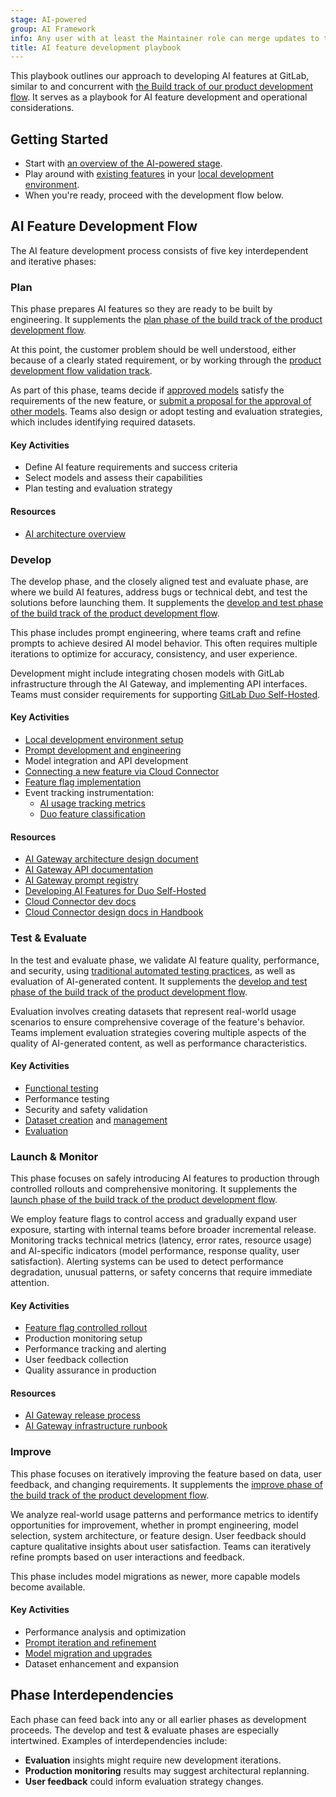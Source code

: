 ```yaml
---
stage: AI-powered
group: AI Framework
info: Any user with at least the Maintainer role can merge updates to this content. For details, see https://docs.gitlab.com/development/development_processes/#development-guidelines-review.
title: AI feature development playbook
---
```


This playbook outlines our approach to developing AI features at GitLab, similar to and concurrent with [the Build track of our product development flow](https://handbook.gitlab.com/handbook/product-development/product-development-flow/#build-track). It serves as a playbook for AI feature development and operational considerations.

## Getting Started

- Start with [an overview of the AI-powered stage](https://about.gitlab.com/direction/ai-powered/).
- Play around with [existing features](../../user/gitlab_duo/feature_summary.md) in your [local development environment](_index.md#instructions-for-setting-up-gitlab-duo-features-in-the-local-development-environment).
- When you're ready, proceed with the development flow below.

## AI Feature Development Flow

The AI feature development process consists of five key interdependent and iterative phases:

### Plan

This phase prepares AI features so they are ready to be built by engineering. It supplements the [plan phase of the build track of the product development flow](https://handbook.gitlab.com/handbook/product-development/product-development-flow/#build-phase-1-plan).

At this point, the customer problem should be well understood, either because of a clearly stated requirement,
or by working through the [product development flow validation track](https://handbook.gitlab.com/handbook/product-development/product-development-flow/#validation-track).

As part of this phase, teams decide if [approved models](../ai_architecture.md#models) satisfy the requirements of the new feature, or [submit a proposal for the approval of other models](../ai_architecture.md#supported-technologies). Teams also design or adopt testing and evaluation strategies, which includes identifying required datasets.

#### Key Activities

- Define AI feature requirements and success criteria
- Select models and assess their capabilities
- Plan testing and evaluation strategy

#### Resources

- [AI architecture overview](../ai_architecture.md)

### Develop

The develop phase, and the closely aligned test and evaluate phase, are where we build AI features,
address bugs or technical debt, and test the solutions before launching them. It supplements the [develop and test phase of the build track of the product development flow](https://handbook.gitlab.com/handbook/product-development/product-development-flow/#build-phase-2-develop--test).

This phase includes prompt engineering, where teams craft and refine prompts to achieve desired AI model behavior.
This often requires multiple iterations to optimize for accuracy, consistency, and user experience.

Development might include integrating chosen models with GitLab infrastructure through the AI Gateway,
and implementing API interfaces.
Teams must consider requirements for supporting [GitLab Duo Self-Hosted](../../administration/gitlab_duo_self_hosted/_index.md).

#### Key Activities

- [Local development environment setup](_index.md)
- [Prompt development and engineering](prompt_engineering.md)
- Model integration and API development
- [Connecting a new feature via Cloud Connector](cloud_connector.md)
- [Feature flag implementation](_index.md#push-feature-flags-to-ai-gateway)
- Event tracking instrumentation:
  - [AI usage tracking metrics](usage_tracking.md)
  - [Duo feature classification](../internal_analytics/internal_event_instrumentation/duo_classification.md)

#### Resources

- [AI Gateway architecture design document](https://handbook.gitlab.com/handbook/engineering/architecture/design-documents/ai_gateway/)
- [AI Gateway API documentation](https://gitlab.com/gitlab-org/modelops/applied-ml/code-suggestions/ai-assist/-/blob/main/docs/api.md)
- [AI Gateway prompt registry](https://gitlab.com/gitlab-org/modelops/applied-ml/code-suggestions/ai-assist/-/blob/main/docs/aigw_prompt_registry.md)
- [Developing AI Features for Duo Self-Hosted](developing_ai_features_for_duo_self_hosted.md)
- [Cloud Connector dev docs](cloud_connector.md)
- [Cloud Connector design docs in Handbook](https://handbook.gitlab.com/handbook/engineering/architecture/design-documents/cloud_connector)

### Test & Evaluate

In the test and evaluate phase, we validate AI feature quality, performance, and security,
using [traditional automated testing practices](../testing_guide/_index.md), as well as evaluation of AI-generated content.
It supplements the [develop and test phase of the build track of the product development flow](https://handbook.gitlab.com/handbook/product-development/product-development-flow/#build-phase-2-develop--test).

Evaluation involves creating datasets that represent real-world usage scenarios to ensure comprehensive coverage of the feature's behavior.
Teams implement evaluation strategies covering multiple aspects of the quality of AI-generated content, as well as performance characteristics.

#### Key Activities

- [Functional testing](../testing_guide/testing_ai_features.md)
- Performance testing
- Security and safety validation
- [Dataset creation](https://gitlab.com/gitlab-org/modelops/ai-model-validation-and-research/ai-evaluation/datasets/-/blob/main/doc/guidelines/create_dataset.md) and [management](https://gitlab.com/gitlab-org/modelops/ai-model-validation-and-research/ai-evaluation/datasets/-/blob/main/doc/dataset_management.md)
- [Evaluation](ai_evaluation_guidelines.md)

### Launch & Monitor

This phase focuses on safely introducing AI features to production through controlled rollouts and comprehensive monitoring.
It supplements the [launch phase of the build track of the product development flow](https://handbook.gitlab.com/handbook/product-development/product-development-flow/#build-phase-3-launch).

We employ feature flags to control access and gradually expand user exposure,
starting with internal teams before broader incremental release.
Monitoring tracks technical metrics (latency, error rates, resource usage)
and AI-specific indicators (model performance, response quality, user satisfaction).
Alerting systems can be used to detect performance degradation, unusual patterns, or safety concerns that require immediate attention.

#### Key Activities

- [Feature flag controlled rollout](../feature_flags/controls.md)
- Production monitoring setup
- Performance tracking and alerting
- User feedback collection
- Quality assurance in production

#### Resources

- [AI Gateway release process](https://gitlab.com/gitlab-org/modelops/applied-ml/code-suggestions/ai-assist/-/blob/main/docs/release.md)
- [AI Gateway infrastructure runbook](https://gitlab.com/gitlab-com/runbooks/-/blob/master/docs/ai-gateway/README.md)

### Improve

This phase focuses on iteratively improving the feature based on data, user feedback, and changing requirements.
It supplements the [improve phase of the build track of the product development flow](https://handbook.gitlab.com/handbook/product-development/product-development-flow/#build-phase-4-improve).

We analyze real-world usage patterns and performance metrics to identify opportunities for improvement,
whether in prompt engineering, model selection, system architecture, or feature design.
User feedback should capture qualitative insights about user satisfaction.
Teams can iteratively refine prompts based on user interactions and feedback.

This phase includes model migrations as newer, more capable models become available.

#### Key Activities

- Performance analysis and optimization
- [Prompt iteration and refinement](prompt_engineering.md#prompt-tuning-for-llms-using-langsmith-and-anthropic-workbench-together--cef)
- [Model migration and upgrades](model_migration.md)
- Dataset enhancement and expansion

## Phase Interdependencies

Each phase can feed back into any or all earlier phases as development proceeds. The develop and test & evaluate phases are especially intertwined.
Examples of interdependencies include:

- **Evaluation** insights might require new development iterations.
- **Production monitoring** results may suggest architectural replanning.
- **User feedback** could inform evaluation strategy changes.
